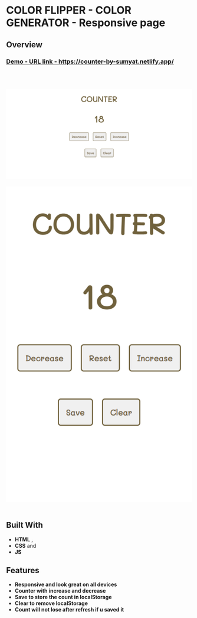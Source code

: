 # COLOR FLIPPER - COLOR GENERATOR - Responsive page

## Overview

  <h3>
    <a href="https://counter-by-sumyat.netlify.app/">
      Demo - URL link - https://counter-by-sumyat.netlify.app/
    </a>
  </h3>

<br/>
<br/>

![](Demo/large-screen.png)
<br/>
<br/>
![](Demo/small-screen.png)
<br/>
<br/>

## Built With

- **HTML** ,
- **CSS** and
- **JS**

## Features

- **Responsive and look great on all devices**
- **Counter with increase and decrease**
- **Save to store the count in localStorage**
- **Clear to remove localStorage**
- **Count will not lose after refresh if u saved it**
